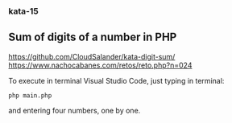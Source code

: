 ### kata-15

## Sum of digits of a number in PHP

https://github.com/CloudSalander/kata-digit-sum/  
https://www.nachocabanes.com/retos/reto.php?n=024  

To execute in terminal Visual Studio Code, just typing in terminal:  
```
php main.php
```
and entering four numbers, one by one.
